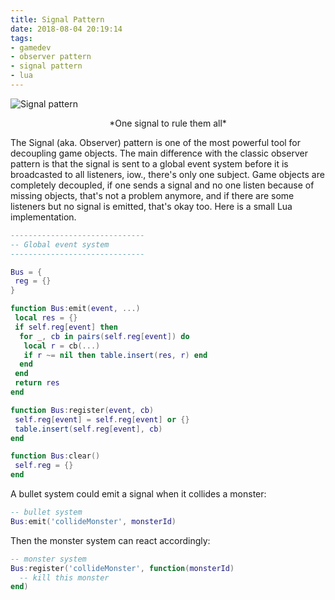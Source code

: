 ```yaml
---
title: Signal Pattern
date: 2018-08-04 20:19:14
tags:
- gamedev
- observer pattern
- signal pattern
- lua
---
```


![Signal pattern](/images/signal.png)
<center>*One signal to rule them all*</center>

The Signal (aka. Observer) pattern is one of the most powerful tool for decoupling game objects. The main difference with the classic observer pattern is that the signal is sent to a global event system before it is broadcasted to all listeners, iow., there's only one subject. <!-- more --> Game objects are completely decoupled, if one sends a signal and no one listen because of missing objects, that's not a problem anymore, and if there are some listeners but no signal is emitted, that's okay too. Here is a small Lua implementation.

```lua
------------------------------
-- Global event system
------------------------------

Bus = {
 reg = {}
}

function Bus:emit(event, ...)
 local res = {}
 if self.reg[event] then
  for _, cb in pairs(self.reg[event]) do
   local r = cb(...)
   if r ~= nil then table.insert(res, r) end
  end
 end
 return res
end

function Bus:register(event, cb)
 self.reg[event] = self.reg[event] or {}
 table.insert(self.reg[event], cb)
end

function Bus:clear()
 self.reg = {}
end
```

A bullet system could emit a signal when it collides a monster:
```lua
-- bullet system
Bus:emit('collideMonster', monsterId)
```

Then the monster system can react accordingly:
```lua
-- monster system
Bus:register('collideMonster', function(monsterId)
  -- kill this monster
end)
```
